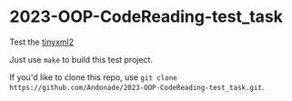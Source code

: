 # 2023-OOP-CodeReading-test_task

Test the [tinyxml2](https://github.com/leethomason/tinyxml2)

Just use `make` to build this test project.

If you'd like to clone this repo, use `git clone https://github.com/Andonade/2023-OOP-CodeReading-test_task.git`.
